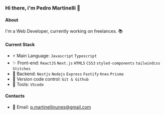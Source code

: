 ### Hi there, i'm Pedro Martinelli 👋

#### About
I'm a Web Developer, currently working on freelances. 📚

#### Current Stack
- :zap: Main Language: `Javascript` `Typescript`
- :sparkles: Front-end: `ReactJS` `Next.js` `HTML5` `CSS3` `styled-components` `tailwindcss` `Stitches`
- :pencil: Backend: `Nestjs` `Nodejs` `Express` `Fastify` `Knex` `Prisma`
- :construction: Version code control: `Git & Github`
- :wrench: Tools: `VScode`

#### Contacts
- 📧 Email: p.martinellinunes@gmail.com
